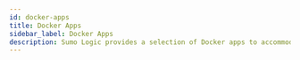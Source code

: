 ```yaml
---
id: docker-apps
title: Docker Apps
sidebar_label: Docker Apps
description: Sumo Logic provides a selection of Docker apps to accommodate a wide range of logs and metrics (ULM), and Enterprise Edition.
---
```

